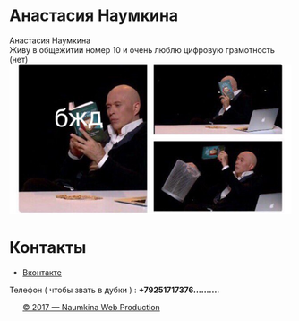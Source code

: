 <!doctype html>
<html> 
<head> 
<meta charset="utf-8"> 
 <left><h1>Анастасия Наумкина</h1></left>
<link rel= "stylesheet" href= "style.css"> 
</head> 
<body> 
<div class="name"> 
<div>Анастасия Наумкина</div> 
</div> 
<div class="content"> 
Живу в общежитии номер 10 и очень люблю цифровую грамотность (нет)
<div class= "img_r"> 
<img src="R6ZdVINA-zw.jpg"> 
</div> 
</div> 
<div class="menu"> 
<h1>Контакты</h1> 
<ul> 
<li><p><a href="https://vk.com/supernaum">Вконтакте</a></p></li> 
</ul>  Телефон ( чтобы звать в дубки ) : <b>+79251717376..........</b>
<ul> 
<div class="fooer"> 
<p><a href = "https://vk.com/id107301511 ">&copy; 2017 — Naumkina Web Production</a></p> 
    </body>
  </html>

